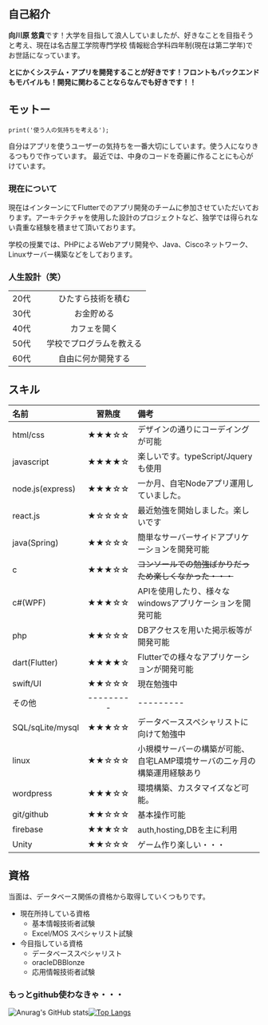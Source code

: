 ## 自己紹介

**向川原 悠貴**です！大学を目指して浪人していましたが、好きなことを目指そうと考え、現在は名古屋工学院専門学校 情報総合学科四年制(現在は第二学年)でお世話になっています。

**とにかくシステム・アプリを開発することが好きです！フロントもバックエンドもモバイルも！開発に関わることならなんでも好きです！！**

## モットー

```
print('使う人の気持ちを考える');
```

自分はアプリを使うユーザーの気持ちを一番大切にしています。使う人になりきるつもりで作っています。
最近では、中身のコードを奇麗に作ることにも心がけています。

### 現在について

現在はインターンにてFlutterでのアプリ開発のチームに参加させていただいております。アーキテクチャを使用した設計のプロジェクトなど、独学では得られない貴重な経験を積ませて頂いております。

学校の授業では、PHPによるWebアプリ開発や、Java、Ciscoネットワーク、Linuxサーバー構築などをしております。

### 人生設計（笑）

|  ||
|:-----------|:-----------:|
| 20代　| ひたすら技術を積む |
| 30代　| お金貯める |
| 40代　| カフェを開く |
| 50代　| 学校でプログラムを教える |
| 60代　| 自由に何か開発する |

## スキル
| 名前 | 習熟度 | 備考 |
|:-----------|:-----------:|:------------|
| html/css   | ★★★☆☆ | デザインの通りにコーデイングが可能 |
| javascript | ★★★★☆ | 楽しいです。typeScript/Jqueryも使用 |
| node.js(express) | ★★★☆☆| 一か月、自宅Nodeアプリ運用していました。 |
| react.js | ★☆☆☆☆| 最近勉強を開始しました。楽しいです |
| java(Spring) | ★★☆☆☆ | 簡単なサーバーサイドアプリケーションを開発可能 |
| c | ★★★☆☆ | ~~コンソールでの勉強ばかりだっため楽しくなかった・・・~~ | 
| c#(WPF)  | ★★★☆☆ | APIを使用したり、様々なwindowsアプリケーションを開発可能 |
| php  | ★★☆☆☆ | DBアクセスを用いた掲示板等が開発可能 |
| dart(Flutter) | ★★★★☆ | Flutterでの様々なアプリケーションが開発可能 |
| swift/UI | ★★☆☆☆ | 現在勉強中 |
| その他 | --------- |--------- |
| SQL/sqLite/mysql | ★★★☆☆ | データベーススペシャリストに向けて勉強中 |
| linux | ★★☆☆☆ | 小規模サーバーの構築が可能、自宅LAMP環境サーバの二ヶ月の構築運用経験あり |
| wordpress | ★★★☆☆ | 環境構築、カスタマイズなど可能。 |
| git/github | ★★☆☆☆ | 基本操作可能 | 
| firebase | ★★★☆☆ | auth,hosting,DBを主に利用 |
| Unity | ★★☆☆☆| ゲーム作り楽しい・・・|


## 資格

当面は、データベース関係の資格から取得していくつもりです。

- 現在所持している資格
  - 基本情報技術者試験
  - Excel/MOS スペシャリスト試験
- 今目指している資格
  - データベーススペシャリスト
  - oracleDBBlonze
  - 応用情報技術者試験

### もっとgithub使わなきゃ・・・
![Anurag's GitHub stats](https://github-readme-stats.vercel.app/api?username=Mu-munn&show_icons=true)[![Top Langs](https://github-readme-stats.vercel.app/api/top-langs/?username=Mu-munn&layout=compact)](https://github.com/anuraghazra/github-readme-stats)
